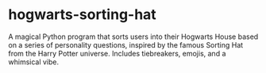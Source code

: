 # hogwarts-sorting-hat
A magical Python program that sorts users into their Hogwarts House based on a series of personality questions, inspired by the famous Sorting Hat from the Harry Potter universe. Includes tiebreakers, emojis, and a whimsical vibe.
